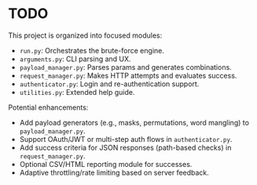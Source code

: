 # TODO

This project is organized into focused modules:
- `run.py`: Orchestrates the brute-force engine.
- `arguments.py`: CLI parsing and UX.
- `payload_manager.py`: Parses params and generates combinations.
- `request_manager.py`: Makes HTTP attempts and evaluates success.
- `authenticator.py`: Login and re-authentication support.
- `utilities.py`: Extended help guide.

Potential enhancements:
- Add payload generators (e.g., masks, permutations, word mangling) to `payload_manager.py`.
- Support OAuth/JWT or multi-step auth flows in `authenticator.py`.
- Add success criteria for JSON responses (path-based checks) in `request_manager.py`.
- Optional CSV/HTML reporting module for successes.
- Adaptive throttling/rate limiting based on server feedback.
